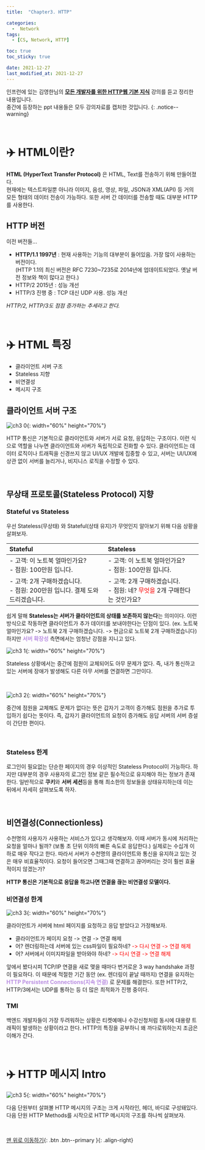 ```yaml
---
title:  "Chapter3. HTTP" 

categories:
  -  Network
tags:
  - [CS, Network, HTTP]

toc: true
toc_sticky: true

date: 2021-12-27
last_modified_at: 2021-12-27
---
```


인프런에 있는 김영한님의 **[모든 개발자를 위한 HTTP웹 기본 지식](https://www.inflearn.com/course/http-%EC%9B%B9-%EB%84%A4%ED%8A%B8%EC%9B%8C%ED%81%AC/dashboard)** 강의를 듣고 정리한 내용입니다.<br>
중간에 등장하는 ppt 내용들은 모두 강의자료를 캡처한 것입니다.
{: .notice--warning}

<br>

# ✈️ HTML이란?

**HTML (HyperText Transfer Protocol)** 은 HTML, Text를 전송하기 위해 만들어졌다.<br>
현재에는 텍스트파일뿐 아니라 이미지, 음성, 영상, 파일, JSON과 XML(API) 등 거의 모든 형태의 데이터 전송이 가능하다. 또한 서버 간 데이터를 전송할 때도 대부분 HTTP를 사용한다.


## HTTP 버전
이전 버전들...
- **HTTP/1.1 1997년** : 현재 사용하는 기능의 대부분이 들어있음. 가장 많이 사용하는 버전이다.<br>
(HTTP 1.1의 최신 버전은 RFC 7230~7235로 2014년에 업데이트되었다. 옛날 버전 정보와 책이 많다고 한다.)
- HTTP/2 2015년 : 성능 개선
- HTTP/3 진행 중 : TCP 대신 UDP 사용. 성능 개선

*HTTP/2, HTTP/3도 점점 증가하는 추세라고 한다.*


<br>

# ✈️ HTML 특징
 - 클라이언트 서버 구조
 - Stateless 지향
 - 비연결성
 - 메시지 구조


 ## 클라이언트 서버 구조

![ch3 0](https://user-images.githubusercontent.com/96368476/147444342-19b906ac-d771-4421-a31b-66facae7de99.png){: width="60%" height="70%"}

HTTP 통신은 기본적으로 클라이언트와 서버가 서로 요청, 응답하는 구조이다. 
이런 식으로 역할을 나누면 클라이언트와 서버가 독립적으로 진화할 수 있다. 클라이언트는 데이터 로직이나 트래픽을 신경쓰지 않고 UI/UX 개발에 집중할 수 있고, 서버는 UI/UX에 상관 없이 서버를 늘리거나, 비지니스 로직을 수정할 수 있다. 

<br>

## 무상태 프로토콜(Stateless Protocol) 지향


### Stateful vs Stateless

우선 Stateless(무상태) 와 Stateful(상태 유지)가 무엇인지 알아보기 위해 다음 상황을 살펴보자.

|**Stateful**|**Stateless**|
|:-|:-|
|- 고객: 이 노트북 얼마인가요?<br>- 점원: 100만원 입니다.|- 고객: 이 노트북 얼마인가요?<br>- 점원: 100만원 입니다.|
|- 고객: 2개 구매하겠습니다.<br>- 점원: 200만원 입니다. 결제 도와드리겠습니다.|- 고객: 2개 구매하겠습니다.<br>- 점원: 네? <span style="color:red">무엇을</span> 2개 구매한다는 것인가요?|

쉽게 말해 **Stateless는 서버가 클라이언트의 상태를 보존하지 않는다**는 의미이다.
이런 방식으로 작동하면 클라이언트가 추가 데이터를 보내야한다는 단점이 있다.
(ex. 노트북 얼마인가요? -> 노트북 2개 구매하겠습니다. -> 현금으로 노트북 2개 구매하겠습니다)<br>
하지만 **<span style="color:#bb90e2">서버 확장성</span>** 측면에서는 엄청난 강점을 지니고 있다. 

![ch3 1](https://user-images.githubusercontent.com/96368476/147447056-a502c1be-a450-4c4e-8032-84315116f84a.png){: width="60%" height="70%"}

Stateless 상황에서는 중간에 점원이 교체되어도 아무 문제가 없다. 즉, 내가 통신하고있는 서버에 장애가 발생해도 다른 아무 서버를 연결하면 그만이다.

<br>

![ch3 2](https://user-images.githubusercontent.com/96368476/147447164-40fc4855-10c4-42de-b376-20d30fe0c630.png){: width="60%" height="70%"}

중간에 점원을 교체해도 문제가 없다는 뜻은 갑자기 고객이 증가해도 점원을 추가로 투입하기 쉽다는 뜻이다.
즉, 갑자기 클라이언트의 요청이 증가해도 응답 서버의 서버 증설이 간단한 편이다.

<br>

###  Stateless 한계

로그인이 필요없는 단순한 페이지의 경우 이상적인 Stateless Protocol이 가능하다.
하지만 대부분의 경우 사용자의 로그인 정보 같은 필수적으로 유지해야 하는 정보가 존재한다.
일반적으로 **쿠키**와 **서버 세션**등을 통해 최소한의 정보들을 상태유지하는데 이는 뒤에서 자세히 살펴보도록 하자.


<br>

## 비연결성(Connectionless)

수천명의 사용자가 사용하는 서비스가 있다고 생각해보자. 이때 서버가 동시에 처리하는 요청을 얼마나 될까? (보통 초 단위 이하의 빠른 속도로 응답한다.) 실제로는 수십개 이하로 매우 작다고 한다. 따라서 서버가 수천명의 클라이언트와 통신을 유지하고 있는 것은 매우 비효율적이다. 요청이 들어오면 그때그때 연결하고 끊어버리는 것이 훨씬 효율적이지 않겠는가?

**HTTP 통신은 기본적으로 응답을 하고나면 연결을 끊는 비연결성 모델이다.**

### 비연결성 한계

![ch3 3](https://user-images.githubusercontent.com/96368476/147450380-4331d56a-06fc-4318-bb30-36f603b383c8.png){: width="60%" height="70%"}

클라이언트가 서버에 html 페이지를 요청하고 응답 받았다고 가정해보자.
- 클라이언트가 페이지 요청 -> 연결 -> 연결 해제
- 어? 렌더링하는데 서버에 있는 css파일이 필요하네? <span style="color:red">-> 다시 연결 -> 연결 해제 </span>
- 어? 서버에서 이미지파일을 받아와야 하네? <span style="color:red">-> 다시 연결 -> 연결 해제 </span>

앞에서 봤다시피 TCP/IP 연결을 새로 맺을 때마다 번거로운 3 way handshake 과정이 필요하다.
이 때문에 적절한 기간 동안 (ex. 렌더링이 끝날 때까지) 연결을 유지하는 **<span style="color:#bb90e2">HTTP Persistent Connections(지속 연결)</span>** 로 문제를 해결한다. 또한 HTTP/2, HTTP/3에서는 UDP를 통하는 등 더 많은 최적화가 진행 중이다.



### TMI

백엔드 개발자들이 가장 두려워하는 상황은 티켓예매나 수강신청처럼 동시에 대용량 트래픽이 발생하는 상황이라고 한다.
HTTP의 특징을 공부하니 왜 까다로워하는지 조금은 이해가 간다.


<br>

# ✈️ HTTP 메시지 Intro

![ch3 5](https://user-images.githubusercontent.com/96368476/147451935-04de8e91-c34b-4508-b2ab-9c38c68513c4.png){: width="60%" height="70%"}

다음 단원부터 살펴볼 HTTP 메시지의 구조는 크게 시작라인, 헤더, 바디로 구성돼있다. 다음 단원 HTTP Methods를 시작으로 HTTP 메시지의 구조를 하나씩 살펴보자.

<br>


[맨 위로 이동하기](#){: .btn .btn--primary }{: .align-right}